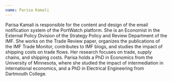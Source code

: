 ```yaml
---
name: Parisa Kamali
---
```


Parisa Kamali is responsible for the content and design of the email notification system of the PortWatch platform. She is an Economist in the External Policy Division of the Strategy Policy and Review Department of the IMF. She works on the Trade Review paper, organizes the publications of the IMF Trade Monitor, contributes to IMF blogs, and studies the impact of shipping costs on trade flows. Her research focuses on trade, supply chains, and shipping costs. Parisa holds a PhD in Economics from the University of Minnesota, where she studied the impact of intermediation in international economics, and a PhD in Electrical Engineering from Dartmouth College.
